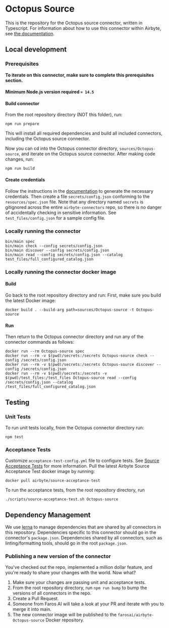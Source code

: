 # Octopus Source

This is the repository for the Octopus source connector, written in Typescript.
For information about how to use this connector within Airbyte, see [the
documentation](https://docs.airbyte.io/integrations/sources/Octopus).

## Local development

### Prerequisites
**To iterate on this connector, make sure to complete this prerequisites
section.**

#### Minimum Node.js version required `= 14.5`

#### Build connector
From the root repository directory (NOT this folder), run:
```
npm run prepare
```

This will install all required dependencies and build all included connectors,
including the Octopus source connector.

Now you can cd into the Octopus connector directory, `sources/Octopus-source`,
and iterate on the Octopus source connector. After making code changes, run:
```
npm run build
```

#### Create credentials
Follow the instructions in the
[documentation](https://docs.airbyte.io/integrations/sources/Octopus) to
generate the necessary credentials. Then create a file `secrets/config.json`
conforming to the `resources/spec.json` file.  Note that any directory named
`secrets` is gitignored across the entire `airbyte-connectors` repo, so there is
no danger of accidentally checking in sensitive information.  See
`test_files/config.json` for a sample config file.

### Locally running the connector
```
bin/main spec
bin/main check --config secrets/config.json
bin/main discover --config secrets/config.json
bin/main read --config secrets/config.json --catalog test_files/full_configured_catalog.json
```

### Locally running the connector docker image

#### Build
Go back to the root repository directory and run:
First, make sure you build the latest Docker image:
```
docker build . --build-arg path=sources/Octopus-source -t Octopus-source
```

#### Run
Then return to the Octopus connector directory and run any of the connector
commands as follows:
```
docker run --rm Octopus-source spec
docker run --rm -v $(pwd)/secrets:/secrets Octopus-source check --config /secrets/config.json
docker run --rm -v $(pwd)/secrets:/secrets Octopus-source discover --config /secrets/config.json
docker run --rm -v $(pwd)/secrets:/secrets -v $(pwd)/test_files:/test_files Octopus-source read --config /secrets/config.json --catalog /test_files/full_configured_catalog.json
```

## Testing

### Unit Tests
To run unit tests locally, from the Octopus connector directory run:
```
npm test
```

### Acceptance Tests
Customize `acceptance-test-config.yml` file to configure tests. See [Source
Acceptance
Tests](https://docs.airbyte.io/connector-development/testing-connectors/source-acceptance-tests-reference)
for more information.
Pull the latest Airbyte Source Acceptance Test docker image by running:
```
docker pull airbyte/source-acceptance-test
```

To run the acceptance tests, from the root repository directory, run
```
./scripts/source-acceptance-test.sh Octopus-source
```

## Dependency Management
We use [lerna](https://lerna.js.org/) to manage dependencies that are shared by
all connectors in this repository. Dependencies specific to this connector
should go in the connector's `package.json`. Dependencies shared by all
connectors, such as linting/formatting tools, should go in the root
`package.json`.

### Publishing a new version of the connector
You've checked out the repo, implemented a million dollar feature, and you're
ready to share your changes with the world. Now what?
1. Make sure your changes are passing unit and acceptance tests.
1. From the root repository directory, run `npm run bump` to bump the versions
   of all connectors in the repo.
1. Create a Pull Request.
1. Someone from Faros AI will take a look at your PR and iterate with you to
   merge it into main.
1. The new connector image will be published to the
   `farosai/airbyte-Octopus-source` Docker repository.
